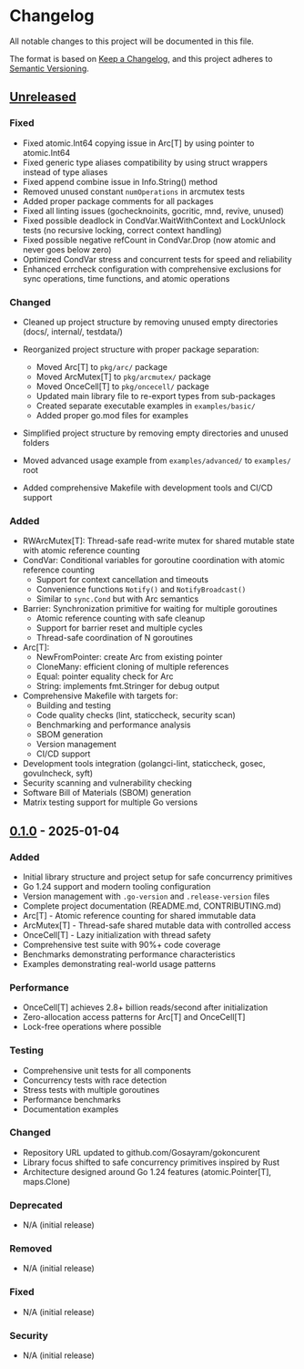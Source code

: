 # Changelog

All notable changes to this project will be documented in this file.

The format is based on [Keep a Changelog](https://keepachangelog.com/en/1.0.0/),
and this project adheres to [Semantic Versioning](https://semver.org/spec/v2.0.0.html).

## [Unreleased]

### Fixed
- Fixed atomic.Int64 copying issue in Arc[T] by using pointer to atomic.Int64
- Fixed generic type aliases compatibility by using struct wrappers instead of type aliases
- Fixed append combine issue in Info.String() method
- Removed unused constant `numOperations` in arcmutex tests
- Added proper package comments for all packages
- Fixed all linting issues (gochecknoinits, gocritic, mnd, revive, unused)
- Fixed possible deadlock in CondVar.WaitWithContext and LockUnlock tests (no recursive locking, correct context handling)
- Fixed possible negative refCount in CondVar.Drop (now atomic and never goes below zero)
- Optimized CondVar stress and concurrent tests for speed and reliability
- Enhanced errcheck configuration with comprehensive exclusions for sync operations, time functions, and atomic operations

### Changed
- Cleaned up project structure by removing unused empty directories (docs/, internal/, testdata/)
- Reorganized project structure with proper package separation:
  - Moved Arc[T] to `pkg/arc/` package
  - Moved ArcMutex[T] to `pkg/arcmutex/` package  
  - Moved OnceCell[T] to `pkg/oncecell/` package
  - Updated main library file to re-export types from sub-packages
  - Created separate executable examples in `examples/basic/`
  - Added proper go.mod files for examples
- Simplified project structure by removing empty directories and unused folders
- Moved advanced usage example from `examples/advanced/` to `examples/` root

- Added comprehensive Makefile with development tools and CI/CD support

### Added
- RWArcMutex[T]: Thread-safe read-write mutex for shared mutable state with atomic reference counting
- CondVar: Conditional variables for goroutine coordination with atomic reference counting
  - Support for context cancellation and timeouts
  - Convenience functions `Notify()` and `NotifyBroadcast()`
  - Similar to `sync.Cond` but with Arc semantics
- Barrier: Synchronization primitive for waiting for multiple goroutines
  - Atomic reference counting with safe cleanup
  - Support for barrier reset and multiple cycles
  - Thread-safe coordination of N goroutines
- Arc[T]:
  - NewFromPointer: create Arc from existing pointer
  - CloneMany: efficient cloning of multiple references
  - Equal: pointer equality check for Arc
  - String: implements fmt.Stringer for debug output
- Comprehensive Makefile with targets for:
  - Building and testing
  - Code quality checks (lint, staticcheck, security scan)
  - Benchmarking and performance analysis
  - SBOM generation
  - Version management
  - CI/CD support
- Development tools integration (golangci-lint, staticcheck, gosec, govulncheck, syft)
- Security scanning and vulnerability checking
- Software Bill of Materials (SBOM) generation
- Matrix testing support for multiple Go versions

## [0.1.0] - 2025-01-04

### Added
- Initial library structure and project setup for safe concurrency primitives
- Go 1.24 support and modern tooling configuration
- Version management with `.go-version` and `.release-version` files
- Complete project documentation (README.md, CONTRIBUTING.md)
- Arc[T] - Atomic reference counting for shared immutable data
- ArcMutex[T] - Thread-safe shared mutable data with controlled access
- OnceCell[T] - Lazy initialization with thread safety
- Comprehensive test suite with 90%+ code coverage
- Benchmarks demonstrating performance characteristics
- Examples demonstrating real-world usage patterns

### Performance
- OnceCell[T] achieves 2.8+ billion reads/second after initialization
- Zero-allocation access patterns for Arc[T] and OnceCell[T]
- Lock-free operations where possible

### Testing
- Comprehensive unit tests for all components
- Concurrency tests with race detection
- Stress tests with multiple goroutines
- Performance benchmarks
- Documentation examples

### Changed
- Repository URL updated to github.com/Gosayram/gokoncurent
- Library focus shifted to safe concurrency primitives inspired by Rust
- Architecture designed around Go 1.24 features (atomic.Pointer[T], maps.Clone)

### Deprecated
- N/A (initial release)

### Removed
- N/A (initial release)

### Fixed
- N/A (initial release)

### Security
- N/A (initial release)

[Unreleased]: https://github.com/Gosayram/gokoncurent/compare/v0.1.0...HEAD
[0.1.0]: https://github.com/Gosayram/gokoncurent/releases/tag/v0.1.0 
